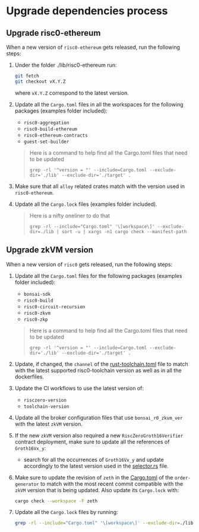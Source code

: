 # Upgrade dependencies process

## Upgrade risc0-ethereum

When a new version of `risc0-ethereum` gets released, run the following steps:

1. Under the folder ./lib/risc0-ethereum run:

   ```bash
   git fetch
   git checkout vX.Y.Z
   ```

   where `vX.Y.Z` correspond to the latest version.

2. Update all the `Cargo.toml` files in all the workspaces for the following packages (examples folder included):
   - `risc0-aggregation`
   - `risc0-build-ethereum`
   - `risc0-ethereum-contracts`
   - `guest-set-builder`

   > Here is a command to help find all the Cargo.toml files that need to be updated
   >
   > ```
   > grep -rl '^version = "' --include=Cargo.toml --exclude-dir='./lib' --exclude-dir='./target' .
   > ```

3. Make sure that all `alloy` related crates match with the version used in `risc0-ethereum`.

4. Update all the `Cargo.lock` files (examples folder included).

   > Here is a nifty oneliner to do that
   >
   > ```
   > grep -rl --include="Cargo.toml" '\[workspace\]' --exclude-dir=./lib | sort -u | xargs -n1 cargo check --manifest-path
   > ```

## Upgrade zkVM version

When a new version of `risc0` gets released, run the following steps:

1. Update all the `Cargo.toml` files for the following packages (examples folder included):
   - `bonsai-sdk`
   - `risc0-build`
   - `risc0-circuit-recursion`
   - `risc0-zkvm`
   - `risc0-zkp`

   > Here is a command to help find all the Cargo.toml files that need to be updated
   >
   > ```
   > grep -rl '^version = "' --include=Cargo.toml --exclude-dir='./lib' --exclude-dir='./target' .
   > ```

2. Update, if changed, the `channel` of the [rust-toolchain.toml](./rust-toolchain.toml) file to match with the latest supported risc0-toolchain version as well as in all the dockerfiles.

3. Update the CI workflows to use the latest version of:
   - `risczero-version`
   - `toolchain-version`

4. Update all the broker configuration files that use `bonsai_r0_zkvm_ver` with the latest `zkVM` version.

5. If the new `zkVM` version also required a new `RiscZeroGroth16Verifier` contract deployment, make sure to update all the references of `Groth16Vx_y`:
   - search for all the occurrences of `Groth16Vx_y` and update accordingly to the latest version used in the [selector.rs](./lib/risc0-ethereum/contracts/src/selector.rs) file.

6. Make sure to update the revision of `zeth` in the [Cargo.toml](./crates/order-generator/Cargo.toml) of the `order-generator` to match with the most recent commit compatible with the `zkVM` version that is being updated. Also update its `Cargo.lock` with:

   ```bash
   cargo check --workspace -F zeth
   ```

7. Update all the `Cargo.lock` files by running:

   ```bash
   grep -rl --include="Cargo.toml" '\[workspace\]' --exclude-dir=./lib | sort -u | xargs -n1 cargo check --manifest-path
   ```
